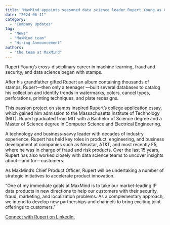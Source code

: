 ```yaml
---
title: "MaxMind appoints seasoned data science leader Rupert Young as Chief Product Officer"
date: "2024-06-11"
category:
  - "Company Updates"
tag:
  - "News"
  - "MaxMind team"
  - "Hiring Announcement"
authors:
  - "the team at MaxMind"
---
```


Rupert Young’s cross-disciplinary career in machine learning, fraud and security, and data science began with stamps. 

After his grandfather gifted Rupert an album containing thousands of stamps, Rupert—then only a teenager —built several databases to catalog his collection and identify trends in watermarks, colors, cancel types, perforations, printing techniques, and plate redesigns. 

This passion project on stamps inspired Rupert’s college application essay, which gained him admission to the Massachusetts Institute of Technology (MIT). Rupert graduated from MIT with a Bachelor of Science degree and a Master of Science degree in Computer Science and Electrical Engineering. 

A technology and business-savvy leader with decades of industry experience, Rupert has held key roles in product, engineering, and business development at companies such as Neustar, AT&T, and most recently F5, where he was in charge of fraud and risk products. Over the last 15 years, Rupert has also worked closely with data science teams to uncover insights about—and for—customers.

As MaxMind’s Chief Product Officer, Rupert will be undertaking a number of strategic initiatives to accelerate product innovation. 

“One of my immediate goals at MaxMind is to take our market-leading IP data products in new directions to help our customers with their security, fraud, marketing, and localization problems. As a complementary approach, we intend to develop new partnerships and channels to bring exciting joint offerings to customers.” 

[Connect with Rupert on LinkedIn.](https://www.linkedin.com/in/rupertyoung/)
